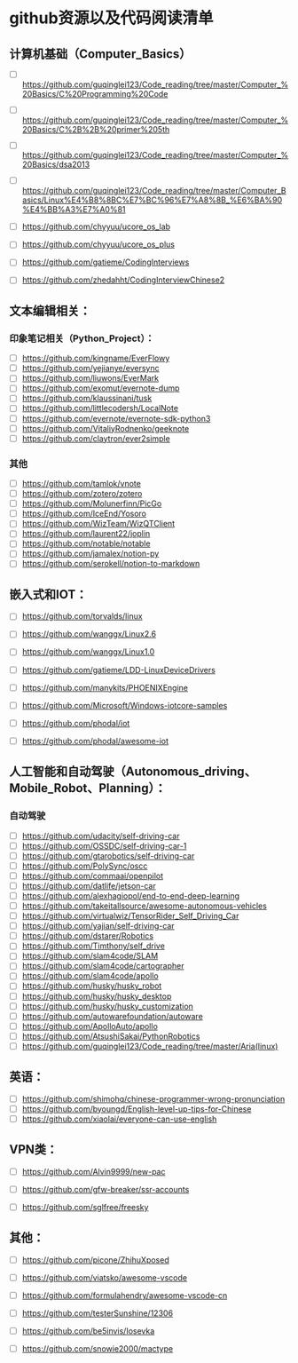 # github资源以及代码阅读清单

## 计算机基础（Computer_Basics）
- [ ] https://github.com/guqinglei123/Code_reading/tree/master/Computer_%20Basics/C%20Programming%20Code
- [ ] https://github.com/guqinglei123/Code_reading/tree/master/Computer_%20Basics/C%2B%2B%20primer%205th
- [ ] https://github.com/guqinglei123/Code_reading/tree/master/Computer_%20Basics/dsa2013
- [ ] https://github.com/guqinglei123/Code_reading/tree/master/Computer_Basics/Linux%E4%B8%8BC%E7%BC%96%E7%A8%8B_%E6%BA%90%E4%BB%A3%E7%A0%81
- [ ] https://github.com/chyyuu/ucore_os_lab
- [ ] https://github.com/chyyuu/ucore_os_plus
- [ ] https://github.com/gatieme/CodingInterviews
- [ ] https://github.com/zhedahht/CodingInterviewChinese2


## 文本编辑相关：
### 印象笔记相关（Python_Project）：
- [ ] https://github.com/kingname/EverFlowy
- [ ] https://github.com/yejianye/eversync
- [ ] https://github.com/liuwons/EverMark
- [ ] https://github.com/exomut/evernote-dump
- [ ] https://github.com/klaussinani/tusk
- [ ] https://github.com/littlecodersh/LocalNote
- [ ] https://github.com/evernote/evernote-sdk-python3
- [ ] https://github.com/VitaliyRodnenko/geeknote
- [ ] https://github.com/claytron/ever2simple

### 其他
- [ ] https://github.com/tamlok/vnote
- [ ] https://github.com/zotero/zotero
- [ ] https://github.com/Molunerfinn/PicGo
- [ ] https://github.com/IceEnd/Yosoro
- [ ] https://github.com/WizTeam/WizQTClient
- [ ] https://github.com/laurent22/joplin
- [ ] https://github.com/notable/notable
- [ ] https://github.com/jamalex/notion-py
- [ ] https://github.com/serokell/notion-to-markdown

## 嵌入式和IOT：
- [ ] https://github.com/torvalds/linux
- [ ] https://github.com/wanggx/Linux2.6
- [ ] https://github.com/wanggx/Linux1.0
- [ ] https://github.com/gatieme/LDD-LinuxDeviceDrivers
- [ ] https://github.com/manykits/PHOENIXEngine
- [ ] https://github.com/Microsoft/Windows-iotcore-samples
- [ ] https://github.com/phodal/iot
- [ ] https://github.com/phodal/awesome-iot


## 人工智能和自动驾驶（Autonomous_driving、Mobile_Robot、Planning）：
### 自动驾驶

- [ ] https://github.com/udacity/self-driving-car
- [ ] https://github.com/OSSDC/self-driving-car-1
- [ ] https://github.com/gtarobotics/self-driving-car
- [ ] https://github.com/PolySync/oscc
- [ ] https://github.com/commaai/openpilot
- [ ] https://github.com/datlife/jetson-car
- [ ] https://github.com/alexhagiopol/end-to-end-deep-learning
- [ ] https://github.com/takeitallsource/awesome-autonomous-vehicles
- [ ] https://github.com/virtualwiz/TensorRider_Self_Driving_Car
- [ ] https://github.com/yajian/self-driving-car
- [ ] https://github.com/dstarer/Robotics
- [ ] https://github.com/Timthony/self_drive
- [ ] https://github.com/slam4code/SLAM
- [ ] https://github.com/slam4code/cartographer
- [ ] https://github.com/slam4code/apollo
- [ ] https://github.com/husky/husky_robot
- [ ] https://github.com/husky/husky_desktop
- [ ] https://github.com/husky/husky_customization
- [ ] https://github.com/autowarefoundation/autoware
- [ ] https://github.com/ApolloAuto/apollo
- [ ] https://github.com/AtsushiSakai/PythonRobotics
- [ ] https://github.com/guqinglei123/Code_reading/tree/master/Aria(linux)

## 英语：
- [ ] https://github.com/shimohq/chinese-programmer-wrong-pronunciation
- [ ] https://github.com/byoungd/English-level-up-tips-for-Chinese
- [ ] https://github.com/xiaolai/everyone-can-use-english

## VPN类：
- [ ] https://github.com/Alvin9999/new-pac
- [ ] https://github.com/gfw-breaker/ssr-accounts
- [ ] https://github.com/sglfree/freesky


## 其他：
- [ ] https://github.com/picone/ZhihuXposed
- [ ] https://github.com/viatsko/awesome-vscode
- [ ] https://github.com/formulahendry/awesome-vscode-cn
- [ ] https://github.com/testerSunshine/12306

- [ ] https://github.com/be5invis/Iosevka
- [ ] https://github.com/snowie2000/mactype

